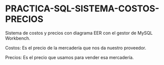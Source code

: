 # PRACTICA-SQL-SISTEMA-COSTOS-PRECIOS
Sistema de costos y precios con diagrama EER con el gestor de MySQL Workbench.

Costos: Es el precio de la mercadería que nos da nuestro proveedor.

Precios: Es el precio que usamos para vender esa mercadería.
